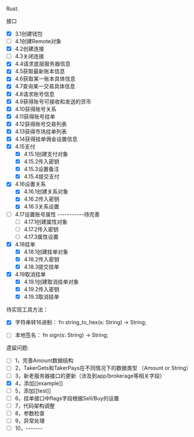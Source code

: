 Rust.

接口
- [x] 3.1创建钱包
- [ ] 4.1创建Remote对象
- [x] 4.2创建连接
- [ ] 4.3关闭连接
- [x] 4.4请求底层服务器信息
- [x] 4.5获取最新账本信息
- [x] 4.6获取某一账本具体信息
- [x] 4.7查询某一交易具体信息
- [x] 4.8请求账号信息
- [x] 4.9获得账号可接收和发送的货币
- [x] 4.10获得账号关系
- [x] 4.11获得账号挂单
- [x] 4.12获得账号交易列表
- [x] 4.13获得市场挂单列表
- [x] 4.14获得挂单佣金设置信息
- [x] 4.15支付 
    - [x]    4.15.1创建支付对象 
    - [x]    4.15.2传入密钥
    - [x]    4.15.3设置备注
    - [x]    4.15.4提交支付
- [x] 4.16设置关系
    - [x]    4.16.1创建关系对象
    - [x]    4.16.2传入密钥
    - [x]    4.16.3关系设置
- [ ] 4.17设置账号属性 -----------待完善
    - [ ]    4.17.1创建属性对象
    - [ ]    4.17.2传入密钥
    - [ ]    4.17.3属性设置
- [x] 4.18挂单
    - [x]    4.18.1创建挂单对象
    - [x]    4.18.2传入密钥
    - [x]    4.18.3提交挂单
- [x] 4.19取消挂单
    - [x]    4.19.1创建取消挂单对象
    - [x]    4.19.2传入密钥
    - [x]    4.19.3取消挂单

待实现工具方法：  
- [x] 字符串转16进制： fn string_to_hex(s: String) -> String;  
- [ ] 本地签名：      fn sign(s: String) -> String;  


遗留问题:
- [ ] 1，完善Amount数据结构
- [ ] 2，TakerGets和TakerPays在不同情况下的数据类型 （Amount or String）
- [ ] 3，新老服务器接口的更新（涉及到app/brokerage等相关字段）
- [x] 4，添加[[example]]
- [ ] 5，添加[[test]]
- [ ] 6，挂单接口中flags字段根据Sell/Buy的设置
- [ ] 7，代码架构调整
- [ ] 8，参数检查
- [ ] 9，异常处理
- [ ] 10，-------
